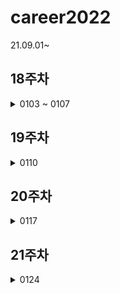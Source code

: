 # career2022
21.09.01~
## 18주차
<details>
  <summary>0103 ~ 0107</summary>
  
  - [ ] 프로젝트 마무리
  
</details>

## 19주차
<details>
  <summary>0110</summary>
  
  - [ ] 프로젝트 마무리
  - [ ] 정보처리시
  - [ ] aws 정적페이지 배포하기
  
  * cafe24 도메인 aws에서 배포하기   
  * svm인증서 레코드생성 해서 하루종일 기다리기   
  * https://aws.amazon.com/ko/premiumsupport/knowledge-center/resolve-cloudfront-bad-request-error/   
  
</details>

## 20주차
<details>
  <summary>0117</summary>
  
</details>

## 21주차
<details>
  <summary>0124</summary>
  
  - [ ] localStorage 로컬에 데이터 저장하기
  
</details>
